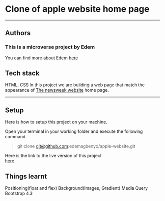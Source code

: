 # Clone of apple website home page

---
## Authors
### This is a microverse project by Edem
You can find more about Edem [here](https://github.com/edemagbenyo)

## Tech stack
HTML, CSS
In this project we are building a web page that match the appearance of [The newsweek website](https//newswee.comk) home page.

---

## Setup
Here is how to setup this project on your machine.

Open your terminal in your working folder and execute the following command

>git clone git@github.com:edemagbenyo/apple-website.git


Here is the link to the live version of this project	
[here](https://raw.githack.com/edemagbenyo/newsweek-using-bootstrap/design-home-page/index.html)


## Things learnt

Positioning(float and flex)
Background(Images, Gradient)
Media Query
Bootstrap 4.3